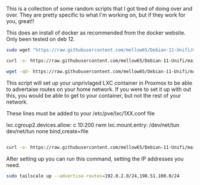 This is a collection of some random scripts that I got tired of doing over and over.  They are pretty specific to what I'm working on, but if they work for you, great!!


This does an install of docker as recommended from the docker website.  Only been tested on deb 12. 
```bash
sudo wget "https://raw.githubusercontent.com/mellow65/Debian-11-Unifi/main/deb12-docker.sh" -O deb12-docker.sh && sudo chmod +x deb12-docker.sh && ./deb12-docker.sh

curl -o- https://raw.githubusercontent.com/mellow65/Debian-11-Unifi/main/deb12-docker.sh | bash

wget -qO- https://raw.githubusercontent.com/mellow65/Debian-11-Unifi/main/deb12-docker.sh | bash

```

This script will set up your unprivlaged LXC container in Proxmox to be able to advertaise routes on your home network.  If you were to set it up with out this, you would be able to get to your container, but not the rest of your network.  

These lines must be added to your /etc/pve/lxc/1XX.conf file

lxc.cgroup2.devices.allow: c 10:200 rwm
lxc.mount.entry: /dev/net/tun dev/net/tun none bind,create=file

```bash

curl -o- https://raw.githubusercontent.com/mellow65/Debian-11-Unifi/main/prox_lxc_tail_twin.sh | bash

```

After setting up you can run this command, setting the IP addresses you need. 

```bash
sudo tailscale up --advertise-routes=192.0.2.0/24,198.51.100.0/24

```


